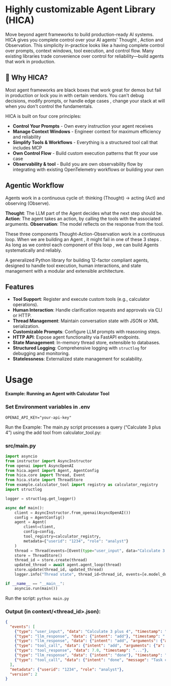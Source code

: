 # Highly customizable Agent Library (HICA)

Move beyond agent frameworks to build production-ready AI systems.
HICA gives you complete control over your AI agents' Thought , Action and Observation. This simplicity in-practice looks like a having complete control over prompts, context windows, tool execution, and control flow. Many existing libraries trade convenience over control for reliability—build agents that work in production.

## 🎯 Why HICA?

Most agent frameworks are black boxes that work great for demos but fail in production or lock you in with certain vendors. You can't debug decisions, modify prompts, or handle edge cases , change your stack at will when you don't control the fundamentals.

HICA is built on four core principles:

- **Control Your Prompts** - Own every instruction your agent receives
- **Manage Context Windows** - Engineer context for maximum efficiency and reliability  
- **Simplify Tools & Workflows** - Everything is a structured tool call that includes MCP 
- **Own Control Flow** - Build custom execution patterns that fit your use case
- **Observability & tool** - Build you are own observability flow by integrating with existing OpenTelemetry workflows or building your own

## Agentic Workflow
Agents work in a continuous cycle of: thinking (Thought) → acting (Act) and observing (Observe).

**Thought**: The LLM part of the Agent decides what the next step should be.
**Action**: The agent takes an action, by calling the tools with the associated arguments.
**Observation**: The model reflects on the response from the tool.

These three components Thought-Action-Observation work in a continuous loop. When we are building an Agent , it might fail in one of these 3 steps .
As long as we control each component of this loop , we can build Agents systematically and reliably.



A generalized Python library for building 12-factor compliant agents, designed to handle tool execution, human interactions, and state management with a modular and extensible architecture.

## Features
- **Tool Support**: Register and execute custom tools (e.g., calculator operations).
- **Human Interaction**: Handle clarification requests and approvals via CLI or HTTP.
- **Thread Management**: Maintain conversation state with JSON or XML serialization.
- **Customizable Prompts**: Configure LLM prompts with reasoning steps.
- **HTTP API**: Expose agent functionality via FastAPI endpoints.
- **State Management**: In-memory thread store, extensible to databases.
- **Structured Logging**: Comprehensive logging with `structlog` for debugging and monitoring.
- **Statelessness**: Externalized state management for scalability.

# Usage
**Example: Running an Agent with Calculator Tool**
### Set Environment variables in .env 
`OPENAI_API_KEY="your-api-key"`


Run the Example:
The main.py script processes a query (“Calculate 3 plus 4”) using the add tool from calculator_tool.py:


### src/main.py
```python
import asyncio
from instructor import AsyncInstructor
from openai import AsyncOpenAI
from hica.agent import Agent, AgentConfig
from hica.core import Thread, Event
from hica.state import ThreadStore
from example.calculator_tool import registry as calculator_registry
import structlog

logger = structlog.get_logger()

async def main():
    client = AsyncInstructor.from_openai(AsyncOpenAI())
    config = AgentConfig()
    agent = Agent(
        client=client,
        config=config,
        tool_registry=calculator_registry,
        metadata={"userid": "1234", "role": "analyst"}
    )
    thread = Thread(events=[Event(type="user_input", data="Calculate 3 plus 4")])
    store = ThreadStore()
    thread_id = store.create(thread)
    updated_thread = await agent.agent_loop(thread)
    store.update(thread_id, updated_thread)
    logger.info("Thread state", thread_id=thread_id, events=[e.model_dump() for e in updated_thread.events])

if __name__ == "__main__":
    asyncio.run(main())
```
Run the script:
`python main.py`



### Output (in context/<thread_id>.json):
```json
{
  "events": [
    {"type": "user_input", "data": "Calculate 3 plus 4", "timestamp": "..."},
    {"type": "llm_response", "data": {"intent": "add"}, "timestamp": "..."},
    {"type": "llm_response", "data": {"intent": "add", "arguments": {"a": 3.0, "b": 4.0}}, "timestamp": "..."},
    {"type": "tool_call", "data": {"intent": "add", "arguments": {"a": 3.0, "b": 4.0}}, "timestamp": "..."},
    {"type": "tool_response", "data": 7.0, "timestamp": "..."},
    {"type": "llm_response", "data": {"intent": "done"}, "timestamp": "..."},
    {"type": "tool_call", "data": {"intent": "done", "message": "Task completed by agent."}, "timestamp": "..."}
  ],
  "metadata": {"userid": "1234", "role": "analyst"},
  "version": 2
}

```


